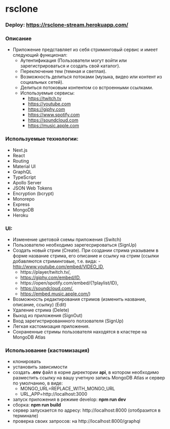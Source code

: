 # rsclone
### Deploy: https://rsclone-stream.herokuapp.com/

### Описание
  - Приложение представляет из себя стриминговый сервис и имеет следующий функционал:
    - Аутентификация (Пользователи могут войти или зарегистрироваться и создать свой каталог).
    - Переключение тем (темная и светлая).
    - Возможность делиться потоками (музыка, видео или контент из социальных сетей).
    - Делиться потоковым контентом со встроенными ссылками.
    - Используемые сервисы:
      - https://twitch.tv
      - https://youtube.com
      - https://giphy.com
      - https://www.spotify.com
      - https://soundcloud.com
      - https://music.apple.com
    
### Используемые технологии:
  - Next.js
  - React
  - Routing
  - Material UI
  - GraphQL
  - TypeScript
  - Apollo Server
  - JSON Web Tokens
  - Encryption (bcrypt)
  - Monorepo
  - Express
  - MongoDB
  - Heroku
  
### UI:
  - Изменение цветовой схемы приложения (Switch)
  - Пользователю необходимо зарегесрироваться (SignUp)
  - Создать новый стрим (Create). При создании стрима указываем в форме название стрима, его описание и ссылку на стрим (ссылки добавляются стриминговые, т.е. вида:     - http://www.youtube.com/embed/VIDEO_ID,
    - https://player/twitch.tv/,
    - https://giphy.com/embed/ID,
    - https://open/spotify.com/embed/{?playlist/ID},
    - https://soundcloud.com/,
    - https://embed.music.apple.com/)
  - Возможность редактирования стримов (изменить название, описание, ссылку) (Edit)
  - Удаление стрима (Delete)
  - Выход из приложения (SignOut)
  - Вход зарегистрированнного ползователя (SignUp)
  - Легкая кастомизация приложения.
  - Сохраненные стримы пользователя находятся в кластере на MongoDB Atlas
  
### Использование (кастомизация)
  - клонировать
  - установить зависимости
  - создать **.env** файл в корне директории **api**, в котором необходимо разместить ссылку на вашу учетную запись MongoDB Atlas и сервер по умолчанию, в виде:
    - MONGO_URL=REPLACE_WITH_MONGO_URL
    - URL_APP=http://localhost:3000
  - запуск приложения в режиме develop: **npm run dev**
  - сборка: **npm run build**
  - сервер запускается по адресу: http://localhost:8000 (отобразится в терминале)
  - проверка своих запросов: на http://localhost:8000/graphql
